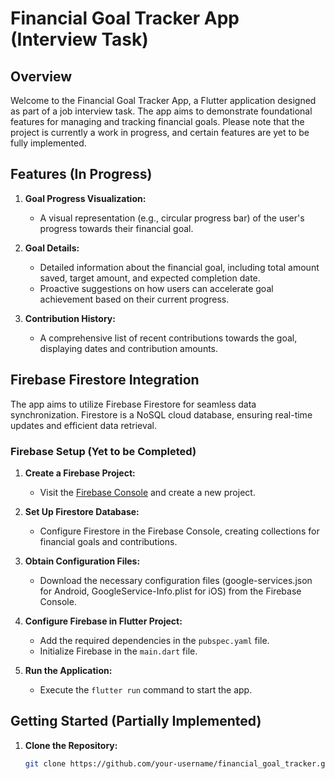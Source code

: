 # Financial Goal Tracker App (Interview Task)

## Overview

Welcome to the Financial Goal Tracker App, a Flutter application designed as part of a job interview task. The app aims to demonstrate foundational features for managing and tracking financial goals. Please note that the project is currently a work in progress, and certain features are yet to be fully implemented.

## Features (In Progress)

1. **Goal Progress Visualization:**
   - A visual representation (e.g., circular progress bar) of the user's progress towards their financial goal.

2. **Goal Details:**
   - Detailed information about the financial goal, including total amount saved, target amount, and expected completion date.
   - Proactive suggestions on how users can accelerate goal achievement based on their current progress.

3. **Contribution History:**
   - A comprehensive list of recent contributions towards the goal, displaying dates and contribution amounts.

## Firebase Firestore Integration

The app aims to utilize Firebase Firestore for seamless data synchronization. Firestore is a NoSQL cloud database, ensuring real-time updates and efficient data retrieval.

### Firebase Setup (Yet to be Completed)

1. **Create a Firebase Project:**
   - Visit the [Firebase Console](https://console.firebase.google.com/) and create a new project.

2. **Set Up Firestore Database:**
   - Configure Firestore in the Firebase Console, creating collections for financial goals and contributions.

3. **Obtain Configuration Files:**
   - Download the necessary configuration files (google-services.json for Android, GoogleService-Info.plist for iOS) from the Firebase Console.

4. **Configure Firebase in Flutter Project:**
   - Add the required dependencies in the `pubspec.yaml` file.
   - Initialize Firebase in the `main.dart` file.

5. **Run the Application:**
   - Execute the `flutter run` command to start the app.

## Getting Started (Partially Implemented)

1. **Clone the Repository:**
   ```bash
   git clone https://github.com/your-username/financial_goal_tracker.git
